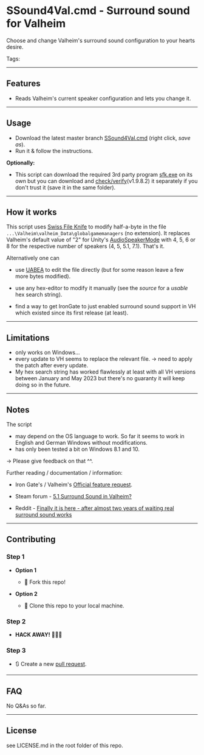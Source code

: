 # SSound4Val.cmd - Surround sound for Valheim

Choose and change Valheim's surround sound configuration to your hearts desire.

Tags: 

---

## Features

- Reads Valheim's current speaker configuration and lets you change it.

---

## Usage

- Download the latest master branch [SSound4Val.cmd](https://github.com/l1m3r/cmd-scripts/raw/master/ss4vh/SSound4Val.cmd) (right click, *save as*).
- Run it & follow the instructions.

**Optionally:**

* This script can download the required 3rd party program [sfk.exe](http://stahlworks.com/dev/sfk/sfk.exe) on its own but you can download and [check/verify](https://www.virustotal.com/gui/file/41a48f6219888e35f0e56f6f97fd2c960eb4c1fe8ed1434a62cc22ee21e107c7/detection/f-41a48f6219888e35f0e56f6f97fd2c960eb4c1fe8ed1434a62cc22ee21e107c7-1683457704)(v1.9.8.2) it separately if you don't trust it (save it in the same folder).

---

## How it works

This script uses [Swiss File Knife](http://www.stahlworks.com/swiss-file-knife.html) to modify half-a-byte in the file `...\Valheim\valheim_Data\globalgamemanagers` (no extension). It replaces Valheim's default value of "2" for Unity's [AudioSpeakerMode](https://docs.unity3d.com/ScriptReference/AudioSpeakerMode.html) with 4, 5, 6 or 8 for the respective number of speakers (4, 5, 5.1, 7.1). That's it.

Alternatively one can

- use [UABEA](https://github.com/nesrak1/UABEA) to edit the file directly (but for some reason leave a few more bytes modified).

- use any hex-editor to modify it manually (see the *source* for a *usable* hex search string).

- find a way to get IronGate to just enabled surround sound support in VH which existed since its first release (at least).

---

## Limitations

- only works on Windows...
- every update to VH seems to replace the relevant file. -> need to apply the patch after every update.
- My hex search string has worked flawlessly at least with all VH versions between January and May 2023 but there's no guaranty it will keep doing so in the future.

---

## Notes

The script

- may depend on the OS language to work. So far it seems to work in English and German Windows without modifications.
- has only been tested a bit on Windows 8.1 and 10.

-> Please give feedback on that ^^.

Further reading / documentation / information:

* Iron Gate's / Valheim's [Official feature request](https://valheimbugs.featureupvote.com/suggestions/271742/enable-surround-sound-51-71).

* Steam forum - [5.1 Surround Sound in Valheim?](https://steamcommunity.com/app/892970/discussions/2/3409804177167822291/)

* Reddit - [Finally it is here - after almost two years of waiting real surround sound works](https://www.reddit.com/r/valheim/comments/10ni8cm/finally_it_is_here_after_almost_two_years_of/)

---

## Contributing

### Step 1

- **Option 1**
  
  - 🍴 Fork this repo!

- **Option 2**
  
  - 👯 Clone this repo to your local machine.

### Step 2

- **HACK AWAY!** 🔨🔨🔨

### Step 3

- 🔃 Create a new [pull request](https://github.com/l1m3r/cmd-scripts/compare/).

---

## FAQ

No Q&As so far.

---

## License

see LICENSE.md in the root folder of this repo.